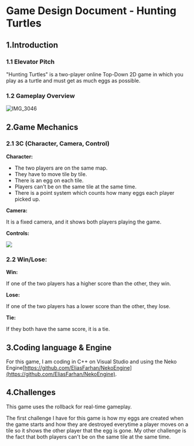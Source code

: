 # Game Design Document - Hunting Turtles
## 1.Introduction
### 1.1 Elevator Pitch
"Hunting Turtles" is a two-player online Top-Down 2D game in which you play as a turtle and must get as much eggs as possible.
### 1.2 Gameplay Overview

![IMG_3046](https://user-images.githubusercontent.com/55788730/97707557-bef50c80-1ab7-11eb-9788-2dfc35017084.jpg)

## 2.Game Mechanics
### 2.1 3C (Character, Camera, Control)
**Character:**
- The two players are on the same map.
- They have to move tile by tile.
- There is an egg on each tile.
- Players can't be on the same tile at the same time.
- There is a point system which counts how many eggs each player picked up.

**Camera:**

It is a fixed camera, and it shows both players playing the game.

**Controls:**

![](https://eleonoradps.github.io/GDDNetwork/NetworkGameplayOverview.PNG)

### 2.2 Win/Lose:
**Win:**

If one of the two players has a higher score than the other, they win.

**Lose:**

If one of the two players has a lower score than the other, they lose.

**Tie:**

If they both have the same score, it is a tie.

## 3.Coding language & Engine
For this game, I am coding in C++ on Visual Studio and using the Neko Engine[https://github.com/EliasFarhan/NekoEngine](https://github.com/EliasFarhan/NekoEngine).
## 4.Challenges
This game uses the rollback for real-time gameplay.

The first challenge I have for this game is how my eggs are created when the game starts and how they are destroyed everytime a player moves on a tile so it shows the other player that the egg is gone. My other challenge is the fact that both players can't be on the same tile at the same time.




